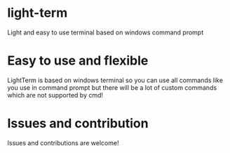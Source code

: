 # light-term
Light and easy to use terminal based on windows command prompt

# Easy to use and flexible
LightTerm is based on windows terminal so you can use all commands like you use in command prompt but there will be a lot of custom commands which are not supported by cmd!

# Issues and contribution
Issues and contributions are welcome!




